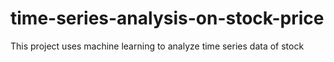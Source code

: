 # time-series-analysis-on-stock-price
This project uses machine learning to analyze time series data of stock
